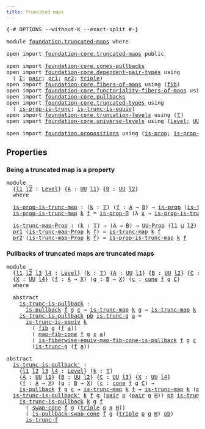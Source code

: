 ```yaml
---
title: Truncated maps
---
```


<pre class="Agda"><a id="40" class="Symbol">{-#</a> <a id="44" class="Keyword">OPTIONS</a> <a id="52" class="Pragma">--without-K</a> <a id="64" class="Pragma">--exact-split</a> <a id="78" class="Symbol">#-}</a>

<a id="83" class="Keyword">module</a> <a id="90" href="foundation.truncated-maps.html" class="Module">foundation.truncated-maps</a> <a id="116" class="Keyword">where</a>

<a id="123" class="Keyword">open</a> <a id="128" class="Keyword">import</a> <a id="135" href="foundation-core.truncated-maps.html" class="Module">foundation-core.truncated-maps</a> <a id="166" class="Keyword">public</a>

<a id="174" class="Keyword">open</a> <a id="179" class="Keyword">import</a> <a id="186" href="foundation-core.cones-pullbacks.html" class="Module">foundation-core.cones-pullbacks</a>
<a id="218" class="Keyword">open</a> <a id="223" class="Keyword">import</a> <a id="230" href="foundation-core.dependent-pair-types.html" class="Module">foundation-core.dependent-pair-types</a> <a id="267" class="Keyword">using</a>
  <a id="275" class="Symbol">(</a> <a id="277" href="foundation-core.dependent-pair-types.html#515" class="Record">Σ</a><a id="278" class="Symbol">;</a> <a id="280" href="foundation-core.dependent-pair-types.html#588" class="InductiveConstructor">pair</a><a id="284" class="Symbol">;</a> <a id="286" href="foundation-core.dependent-pair-types.html#605" class="Field">pr1</a><a id="289" class="Symbol">;</a> <a id="291" href="foundation-core.dependent-pair-types.html#617" class="Field">pr2</a><a id="294" class="Symbol">;</a> <a id="296" href="foundation-core.dependent-pair-types.html#1077" class="Function">triple</a><a id="302" class="Symbol">)</a>
<a id="304" class="Keyword">open</a> <a id="309" class="Keyword">import</a> <a id="316" href="foundation-core.fibers-of-maps.html" class="Module">foundation-core.fibers-of-maps</a> <a id="347" class="Keyword">using</a> <a id="353" class="Symbol">(</a><a id="354" href="foundation-core.fibers-of-maps.html#942" class="Function">fib</a><a id="357" class="Symbol">)</a>
<a id="359" class="Keyword">open</a> <a id="364" class="Keyword">import</a> <a id="371" href="foundation-core.functoriality-fibers-of-maps.html" class="Module">foundation-core.functoriality-fibers-of-maps</a> <a id="416" class="Keyword">using</a> <a id="422" class="Symbol">(</a><a id="423" href="foundation-core.functoriality-fibers-of-maps.html#863" class="Function">map-fib-cone</a><a id="435" class="Symbol">)</a>
<a id="437" class="Keyword">open</a> <a id="442" class="Keyword">import</a> <a id="449" href="foundation-core.pullbacks.html" class="Module">foundation-core.pullbacks</a>
<a id="475" class="Keyword">open</a> <a id="480" class="Keyword">import</a> <a id="487" href="foundation-core.truncated-types.html" class="Module">foundation-core.truncated-types</a> <a id="519" class="Keyword">using</a>
  <a id="527" class="Symbol">(</a> <a id="529" href="foundation-core.truncated-types.html#12076" class="Function">is-prop-is-trunc</a><a id="545" class="Symbol">;</a> <a id="547" href="foundation-core.truncated-types.html#4146" class="Function">is-trunc-is-equiv</a><a id="564" class="Symbol">)</a>
<a id="566" class="Keyword">open</a> <a id="571" class="Keyword">import</a> <a id="578" href="foundation-core.truncation-levels.html" class="Module">foundation-core.truncation-levels</a> <a id="612" class="Keyword">using</a> <a id="618" class="Symbol">(</a><a id="619" href="foundation-core.truncation-levels.html#395" class="Datatype">𝕋</a><a id="620" class="Symbol">)</a>
<a id="622" class="Keyword">open</a> <a id="627" class="Keyword">import</a> <a id="634" href="foundation-core.universe-levels.html" class="Module">foundation-core.universe-levels</a> <a id="666" class="Keyword">using</a> <a id="672" class="Symbol">(</a><a id="673" href="Agda.Primitive.html#597" class="Postulate">Level</a><a id="678" class="Symbol">;</a> <a id="680" href="foundation-core.universe-levels.html#235" class="Primitive">UU</a><a id="682" class="Symbol">;</a> <a id="684" href="Agda.Primitive.html#810" class="Primitive Operator">_⊔_</a><a id="687" class="Symbol">)</a>

<a id="690" class="Keyword">open</a> <a id="695" class="Keyword">import</a> <a id="702" href="foundation.propositions.html" class="Module">foundation.propositions</a> <a id="726" class="Keyword">using</a> <a id="732" class="Symbol">(</a><a id="733" href="foundation-core.propositions.html#1309" class="Function">is-prop</a><a id="740" class="Symbol">;</a> <a id="742" href="foundation-core.propositions.html#6158" class="Function">is-prop-Π</a><a id="751" class="Symbol">;</a> <a id="753" href="foundation-core.propositions.html#1393" class="Function">UU-Prop</a><a id="760" class="Symbol">)</a>
</pre>
## Properties

### Being a truncated map is a property

<pre class="Agda"><a id="831" class="Keyword">module</a> <a id="838" href="foundation.truncated-maps.html#838" class="Module">_</a>
  <a id="842" class="Symbol">{</a><a id="843" href="foundation.truncated-maps.html#843" class="Bound">l1</a> <a id="846" href="foundation.truncated-maps.html#846" class="Bound">l2</a> <a id="849" class="Symbol">:</a> <a id="851" href="Agda.Primitive.html#597" class="Postulate">Level</a><a id="856" class="Symbol">}</a> <a id="858" class="Symbol">{</a><a id="859" href="foundation.truncated-maps.html#859" class="Bound">A</a> <a id="861" class="Symbol">:</a> <a id="863" href="foundation-core.universe-levels.html#235" class="Primitive">UU</a> <a id="866" href="foundation.truncated-maps.html#843" class="Bound">l1</a><a id="868" class="Symbol">}</a> <a id="870" class="Symbol">{</a><a id="871" href="foundation.truncated-maps.html#871" class="Bound">B</a> <a id="873" class="Symbol">:</a> <a id="875" href="foundation-core.universe-levels.html#235" class="Primitive">UU</a> <a id="878" href="foundation.truncated-maps.html#846" class="Bound">l2</a><a id="880" class="Symbol">}</a>
  <a id="884" class="Keyword">where</a>
  
  <a id="895" href="foundation.truncated-maps.html#895" class="Function">is-prop-is-trunc-map</a> <a id="916" class="Symbol">:</a> <a id="918" class="Symbol">(</a><a id="919" href="foundation.truncated-maps.html#919" class="Bound">k</a> <a id="921" class="Symbol">:</a> <a id="923" href="foundation-core.truncation-levels.html#395" class="Datatype">𝕋</a><a id="924" class="Symbol">)</a> <a id="926" class="Symbol">(</a><a id="927" href="foundation.truncated-maps.html#927" class="Bound">f</a> <a id="929" class="Symbol">:</a> <a id="931" href="foundation.truncated-maps.html#859" class="Bound">A</a> <a id="933" class="Symbol">→</a> <a id="935" href="foundation.truncated-maps.html#871" class="Bound">B</a><a id="936" class="Symbol">)</a> <a id="938" class="Symbol">→</a> <a id="940" href="foundation-core.propositions.html#1309" class="Function">is-prop</a> <a id="948" class="Symbol">(</a><a id="949" href="foundation-core.truncated-maps.html#1903" class="Function">is-trunc-map</a> <a id="962" href="foundation.truncated-maps.html#919" class="Bound">k</a> <a id="964" href="foundation.truncated-maps.html#927" class="Bound">f</a><a id="965" class="Symbol">)</a>
  <a id="969" href="foundation.truncated-maps.html#895" class="Function">is-prop-is-trunc-map</a> <a id="990" href="foundation.truncated-maps.html#990" class="Bound">k</a> <a id="992" href="foundation.truncated-maps.html#992" class="Bound">f</a> <a id="994" class="Symbol">=</a> <a id="996" href="foundation-core.propositions.html#6158" class="Function">is-prop-Π</a> <a id="1006" class="Symbol">(λ</a> <a id="1009" href="foundation.truncated-maps.html#1009" class="Bound">x</a> <a id="1011" class="Symbol">→</a> <a id="1013" href="foundation-core.truncated-types.html#12076" class="Function">is-prop-is-trunc</a> <a id="1030" href="foundation.truncated-maps.html#990" class="Bound">k</a> <a id="1032" class="Symbol">(</a><a id="1033" href="foundation-core.fibers-of-maps.html#942" class="Function">fib</a> <a id="1037" href="foundation.truncated-maps.html#992" class="Bound">f</a> <a id="1039" href="foundation.truncated-maps.html#1009" class="Bound">x</a><a id="1040" class="Symbol">))</a>

  <a id="1046" href="foundation.truncated-maps.html#1046" class="Function">is-trunc-map-Prop</a> <a id="1064" class="Symbol">:</a> <a id="1066" class="Symbol">(</a><a id="1067" href="foundation.truncated-maps.html#1067" class="Bound">k</a> <a id="1069" class="Symbol">:</a> <a id="1071" href="foundation-core.truncation-levels.html#395" class="Datatype">𝕋</a><a id="1072" class="Symbol">)</a> <a id="1074" class="Symbol">→</a> <a id="1076" class="Symbol">(</a><a id="1077" href="foundation.truncated-maps.html#859" class="Bound">A</a> <a id="1079" class="Symbol">→</a> <a id="1081" href="foundation.truncated-maps.html#871" class="Bound">B</a><a id="1082" class="Symbol">)</a> <a id="1084" class="Symbol">→</a> <a id="1086" href="foundation-core.propositions.html#1393" class="Function">UU-Prop</a> <a id="1094" class="Symbol">(</a><a id="1095" href="foundation.truncated-maps.html#843" class="Bound">l1</a> <a id="1098" href="Agda.Primitive.html#810" class="Primitive Operator">⊔</a> <a id="1100" href="foundation.truncated-maps.html#846" class="Bound">l2</a><a id="1102" class="Symbol">)</a>
  <a id="1106" href="foundation-core.dependent-pair-types.html#605" class="Field">pr1</a> <a id="1110" class="Symbol">(</a><a id="1111" href="foundation.truncated-maps.html#1046" class="Function">is-trunc-map-Prop</a> <a id="1129" href="foundation.truncated-maps.html#1129" class="Bound">k</a> <a id="1131" href="foundation.truncated-maps.html#1131" class="Bound">f</a><a id="1132" class="Symbol">)</a> <a id="1134" class="Symbol">=</a> <a id="1136" href="foundation-core.truncated-maps.html#1903" class="Function">is-trunc-map</a> <a id="1149" href="foundation.truncated-maps.html#1129" class="Bound">k</a> <a id="1151" href="foundation.truncated-maps.html#1131" class="Bound">f</a>
  <a id="1155" href="foundation-core.dependent-pair-types.html#617" class="Field">pr2</a> <a id="1159" class="Symbol">(</a><a id="1160" href="foundation.truncated-maps.html#1046" class="Function">is-trunc-map-Prop</a> <a id="1178" href="foundation.truncated-maps.html#1178" class="Bound">k</a> <a id="1180" href="foundation.truncated-maps.html#1180" class="Bound">f</a><a id="1181" class="Symbol">)</a> <a id="1183" class="Symbol">=</a> <a id="1185" href="foundation.truncated-maps.html#895" class="Function">is-prop-is-trunc-map</a> <a id="1206" href="foundation.truncated-maps.html#1178" class="Bound">k</a> <a id="1208" href="foundation.truncated-maps.html#1180" class="Bound">f</a>
</pre>
### Pullbacks of truncated maps are truncated maps

<pre class="Agda"><a id="1275" class="Keyword">module</a> <a id="1282" href="foundation.truncated-maps.html#1282" class="Module">_</a>
  <a id="1286" class="Symbol">{</a><a id="1287" href="foundation.truncated-maps.html#1287" class="Bound">l1</a> <a id="1290" href="foundation.truncated-maps.html#1290" class="Bound">l2</a> <a id="1293" href="foundation.truncated-maps.html#1293" class="Bound">l3</a> <a id="1296" href="foundation.truncated-maps.html#1296" class="Bound">l4</a> <a id="1299" class="Symbol">:</a> <a id="1301" href="Agda.Primitive.html#597" class="Postulate">Level</a><a id="1306" class="Symbol">}</a> <a id="1308" class="Symbol">(</a><a id="1309" href="foundation.truncated-maps.html#1309" class="Bound">k</a> <a id="1311" class="Symbol">:</a> <a id="1313" href="foundation-core.truncation-levels.html#395" class="Datatype">𝕋</a><a id="1314" class="Symbol">)</a> <a id="1316" class="Symbol">{</a><a id="1317" href="foundation.truncated-maps.html#1317" class="Bound">A</a> <a id="1319" class="Symbol">:</a> <a id="1321" href="foundation-core.universe-levels.html#235" class="Primitive">UU</a> <a id="1324" href="foundation.truncated-maps.html#1287" class="Bound">l1</a><a id="1326" class="Symbol">}</a> <a id="1328" class="Symbol">{</a><a id="1329" href="foundation.truncated-maps.html#1329" class="Bound">B</a> <a id="1331" class="Symbol">:</a> <a id="1333" href="foundation-core.universe-levels.html#235" class="Primitive">UU</a> <a id="1336" href="foundation.truncated-maps.html#1290" class="Bound">l2</a><a id="1338" class="Symbol">}</a> <a id="1340" class="Symbol">{</a><a id="1341" href="foundation.truncated-maps.html#1341" class="Bound">C</a> <a id="1343" class="Symbol">:</a> <a id="1345" href="foundation-core.universe-levels.html#235" class="Primitive">UU</a> <a id="1348" href="foundation.truncated-maps.html#1293" class="Bound">l3</a><a id="1350" class="Symbol">}</a>
  <a id="1354" class="Symbol">{</a><a id="1355" href="foundation.truncated-maps.html#1355" class="Bound">X</a> <a id="1357" class="Symbol">:</a> <a id="1359" href="foundation-core.universe-levels.html#235" class="Primitive">UU</a> <a id="1362" href="foundation.truncated-maps.html#1296" class="Bound">l4</a><a id="1364" class="Symbol">}</a> <a id="1366" class="Symbol">(</a><a id="1367" href="foundation.truncated-maps.html#1367" class="Bound">f</a> <a id="1369" class="Symbol">:</a> <a id="1371" href="foundation.truncated-maps.html#1317" class="Bound">A</a> <a id="1373" class="Symbol">→</a> <a id="1375" href="foundation.truncated-maps.html#1355" class="Bound">X</a><a id="1376" class="Symbol">)</a> <a id="1378" class="Symbol">(</a><a id="1379" href="foundation.truncated-maps.html#1379" class="Bound">g</a> <a id="1381" class="Symbol">:</a> <a id="1383" href="foundation.truncated-maps.html#1329" class="Bound">B</a> <a id="1385" class="Symbol">→</a> <a id="1387" href="foundation.truncated-maps.html#1355" class="Bound">X</a><a id="1388" class="Symbol">)</a> <a id="1390" class="Symbol">(</a><a id="1391" href="foundation.truncated-maps.html#1391" class="Bound">c</a> <a id="1393" class="Symbol">:</a> <a id="1395" href="foundation-core.cones-pullbacks.html#1379" class="Function">cone</a> <a id="1400" href="foundation.truncated-maps.html#1367" class="Bound">f</a> <a id="1402" href="foundation.truncated-maps.html#1379" class="Bound">g</a> <a id="1404" href="foundation.truncated-maps.html#1341" class="Bound">C</a><a id="1405" class="Symbol">)</a>
  <a id="1409" class="Keyword">where</a>
  
  <a id="1420" class="Keyword">abstract</a>
    <a id="1433" href="foundation.truncated-maps.html#1433" class="Function">is-trunc-is-pullback</a> <a id="1454" class="Symbol">:</a>
      <a id="1462" href="foundation-core.pullbacks.html#2975" class="Function">is-pullback</a> <a id="1474" href="foundation.truncated-maps.html#1367" class="Bound">f</a> <a id="1476" href="foundation.truncated-maps.html#1379" class="Bound">g</a> <a id="1478" href="foundation.truncated-maps.html#1391" class="Bound">c</a> <a id="1480" class="Symbol">→</a> <a id="1482" href="foundation-core.truncated-maps.html#1903" class="Function">is-trunc-map</a> <a id="1495" href="foundation.truncated-maps.html#1309" class="Bound">k</a> <a id="1497" href="foundation.truncated-maps.html#1379" class="Bound">g</a> <a id="1499" class="Symbol">→</a> <a id="1501" href="foundation-core.truncated-maps.html#1903" class="Function">is-trunc-map</a> <a id="1514" href="foundation.truncated-maps.html#1309" class="Bound">k</a> <a id="1516" class="Symbol">(</a><a id="1517" href="foundation-core.dependent-pair-types.html#605" class="Field">pr1</a> <a id="1521" href="foundation.truncated-maps.html#1391" class="Bound">c</a><a id="1522" class="Symbol">)</a>
    <a id="1528" href="foundation.truncated-maps.html#1433" class="Function">is-trunc-is-pullback</a> <a id="1549" href="foundation.truncated-maps.html#1549" class="Bound">pb</a> <a id="1552" href="foundation.truncated-maps.html#1552" class="Bound">is-trunc-g</a> <a id="1563" href="foundation.truncated-maps.html#1563" class="Bound">a</a> <a id="1565" class="Symbol">=</a>
      <a id="1573" href="foundation-core.truncated-types.html#4146" class="Function">is-trunc-is-equiv</a> <a id="1591" href="foundation.truncated-maps.html#1309" class="Bound">k</a>
        <a id="1601" class="Symbol">(</a> <a id="1603" href="foundation-core.fibers-of-maps.html#942" class="Function">fib</a> <a id="1607" href="foundation.truncated-maps.html#1379" class="Bound">g</a> <a id="1609" class="Symbol">(</a><a id="1610" href="foundation.truncated-maps.html#1367" class="Bound">f</a> <a id="1612" href="foundation.truncated-maps.html#1563" class="Bound">a</a><a id="1613" class="Symbol">))</a>
        <a id="1624" class="Symbol">(</a> <a id="1626" href="foundation-core.functoriality-fibers-of-maps.html#863" class="Function">map-fib-cone</a> <a id="1639" href="foundation.truncated-maps.html#1367" class="Bound">f</a> <a id="1641" href="foundation.truncated-maps.html#1379" class="Bound">g</a> <a id="1643" href="foundation.truncated-maps.html#1391" class="Bound">c</a> <a id="1645" href="foundation.truncated-maps.html#1563" class="Bound">a</a><a id="1646" class="Symbol">)</a>
        <a id="1656" class="Symbol">(</a> <a id="1658" href="foundation-core.pullbacks.html#12264" class="Function">is-fiberwise-equiv-map-fib-cone-is-pullback</a> <a id="1702" href="foundation.truncated-maps.html#1367" class="Bound">f</a> <a id="1704" href="foundation.truncated-maps.html#1379" class="Bound">g</a> <a id="1706" href="foundation.truncated-maps.html#1391" class="Bound">c</a> <a id="1708" href="foundation.truncated-maps.html#1549" class="Bound">pb</a> <a id="1711" href="foundation.truncated-maps.html#1563" class="Bound">a</a><a id="1712" class="Symbol">)</a>
        <a id="1722" class="Symbol">(</a><a id="1723" href="foundation.truncated-maps.html#1552" class="Bound">is-trunc-g</a> <a id="1734" class="Symbol">(</a><a id="1735" href="foundation.truncated-maps.html#1367" class="Bound">f</a> <a id="1737" href="foundation.truncated-maps.html#1563" class="Bound">a</a><a id="1738" class="Symbol">))</a>

<a id="1742" class="Keyword">abstract</a>
  <a id="is-trunc-is-pullback&#39;"></a><a id="1753" href="foundation.truncated-maps.html#1753" class="Function">is-trunc-is-pullback&#39;</a> <a id="1775" class="Symbol">:</a>
    <a id="1781" class="Symbol">{</a><a id="1782" href="foundation.truncated-maps.html#1782" class="Bound">l1</a> <a id="1785" href="foundation.truncated-maps.html#1785" class="Bound">l2</a> <a id="1788" href="foundation.truncated-maps.html#1788" class="Bound">l3</a> <a id="1791" href="foundation.truncated-maps.html#1791" class="Bound">l4</a> <a id="1794" class="Symbol">:</a> <a id="1796" href="Agda.Primitive.html#597" class="Postulate">Level</a><a id="1801" class="Symbol">}</a> <a id="1803" class="Symbol">(</a><a id="1804" href="foundation.truncated-maps.html#1804" class="Bound">k</a> <a id="1806" class="Symbol">:</a> <a id="1808" href="foundation-core.truncation-levels.html#395" class="Datatype">𝕋</a><a id="1809" class="Symbol">)</a>
    <a id="1815" class="Symbol">{</a><a id="1816" href="foundation.truncated-maps.html#1816" class="Bound">A</a> <a id="1818" class="Symbol">:</a> <a id="1820" href="foundation-core.universe-levels.html#235" class="Primitive">UU</a> <a id="1823" href="foundation.truncated-maps.html#1782" class="Bound">l1</a><a id="1825" class="Symbol">}</a> <a id="1827" class="Symbol">{</a><a id="1828" href="foundation.truncated-maps.html#1828" class="Bound">B</a> <a id="1830" class="Symbol">:</a> <a id="1832" href="foundation-core.universe-levels.html#235" class="Primitive">UU</a> <a id="1835" href="foundation.truncated-maps.html#1785" class="Bound">l2</a><a id="1837" class="Symbol">}</a> <a id="1839" class="Symbol">{</a><a id="1840" href="foundation.truncated-maps.html#1840" class="Bound">C</a> <a id="1842" class="Symbol">:</a> <a id="1844" href="foundation-core.universe-levels.html#235" class="Primitive">UU</a> <a id="1847" href="foundation.truncated-maps.html#1788" class="Bound">l3</a><a id="1849" class="Symbol">}</a> <a id="1851" class="Symbol">{</a><a id="1852" href="foundation.truncated-maps.html#1852" class="Bound">X</a> <a id="1854" class="Symbol">:</a> <a id="1856" href="foundation-core.universe-levels.html#235" class="Primitive">UU</a> <a id="1859" href="foundation.truncated-maps.html#1791" class="Bound">l4</a><a id="1861" class="Symbol">}</a>
    <a id="1867" class="Symbol">(</a><a id="1868" href="foundation.truncated-maps.html#1868" class="Bound">f</a> <a id="1870" class="Symbol">:</a> <a id="1872" href="foundation.truncated-maps.html#1816" class="Bound">A</a> <a id="1874" class="Symbol">→</a> <a id="1876" href="foundation.truncated-maps.html#1852" class="Bound">X</a><a id="1877" class="Symbol">)</a> <a id="1879" class="Symbol">(</a><a id="1880" href="foundation.truncated-maps.html#1880" class="Bound">g</a> <a id="1882" class="Symbol">:</a> <a id="1884" href="foundation.truncated-maps.html#1828" class="Bound">B</a> <a id="1886" class="Symbol">→</a> <a id="1888" href="foundation.truncated-maps.html#1852" class="Bound">X</a><a id="1889" class="Symbol">)</a> <a id="1891" class="Symbol">(</a><a id="1892" href="foundation.truncated-maps.html#1892" class="Bound">c</a> <a id="1894" class="Symbol">:</a> <a id="1896" href="foundation-core.cones-pullbacks.html#1379" class="Function">cone</a> <a id="1901" href="foundation.truncated-maps.html#1868" class="Bound">f</a> <a id="1903" href="foundation.truncated-maps.html#1880" class="Bound">g</a> <a id="1905" href="foundation.truncated-maps.html#1840" class="Bound">C</a><a id="1906" class="Symbol">)</a> <a id="1908" class="Symbol">→</a>
    <a id="1914" href="foundation-core.pullbacks.html#2975" class="Function">is-pullback</a> <a id="1926" href="foundation.truncated-maps.html#1868" class="Bound">f</a> <a id="1928" href="foundation.truncated-maps.html#1880" class="Bound">g</a> <a id="1930" href="foundation.truncated-maps.html#1892" class="Bound">c</a> <a id="1932" class="Symbol">→</a> <a id="1934" href="foundation-core.truncated-maps.html#1903" class="Function">is-trunc-map</a> <a id="1947" href="foundation.truncated-maps.html#1804" class="Bound">k</a> <a id="1949" href="foundation.truncated-maps.html#1868" class="Bound">f</a> <a id="1951" class="Symbol">→</a> <a id="1953" href="foundation-core.truncated-maps.html#1903" class="Function">is-trunc-map</a> <a id="1966" href="foundation.truncated-maps.html#1804" class="Bound">k</a> <a id="1968" class="Symbol">(</a><a id="1969" href="foundation-core.dependent-pair-types.html#605" class="Field">pr1</a> <a id="1973" class="Symbol">(</a><a id="1974" href="foundation-core.dependent-pair-types.html#617" class="Field">pr2</a> <a id="1978" href="foundation.truncated-maps.html#1892" class="Bound">c</a><a id="1979" class="Symbol">))</a>
  <a id="1984" href="foundation.truncated-maps.html#1753" class="Function">is-trunc-is-pullback&#39;</a> <a id="2006" href="foundation.truncated-maps.html#2006" class="Bound">k</a> <a id="2008" href="foundation.truncated-maps.html#2008" class="Bound">f</a> <a id="2010" href="foundation.truncated-maps.html#2010" class="Bound">g</a> <a id="2012" class="Symbol">(</a><a id="2013" href="foundation-core.dependent-pair-types.html#588" class="InductiveConstructor">pair</a> <a id="2018" href="foundation.truncated-maps.html#2018" class="Bound">p</a> <a id="2020" class="Symbol">(</a><a id="2021" href="foundation-core.dependent-pair-types.html#588" class="InductiveConstructor">pair</a> <a id="2026" href="foundation.truncated-maps.html#2026" class="Bound">q</a> <a id="2028" href="foundation.truncated-maps.html#2028" class="Bound">H</a><a id="2029" class="Symbol">))</a> <a id="2032" href="foundation.truncated-maps.html#2032" class="Bound">pb</a> <a id="2035" href="foundation.truncated-maps.html#2035" class="Bound">is-trunc-f</a> <a id="2046" class="Symbol">=</a>
    <a id="2052" href="foundation.truncated-maps.html#1433" class="Function">is-trunc-is-pullback</a> <a id="2073" href="foundation.truncated-maps.html#2006" class="Bound">k</a> <a id="2075" href="foundation.truncated-maps.html#2010" class="Bound">g</a> <a id="2077" href="foundation.truncated-maps.html#2008" class="Bound">f</a>
      <a id="2085" class="Symbol">(</a> <a id="2087" href="foundation-core.cones-pullbacks.html#6292" class="Function">swap-cone</a> <a id="2097" href="foundation.truncated-maps.html#2008" class="Bound">f</a> <a id="2099" href="foundation.truncated-maps.html#2010" class="Bound">g</a> <a id="2101" class="Symbol">(</a><a id="2102" href="foundation-core.dependent-pair-types.html#1077" class="Function">triple</a> <a id="2109" href="foundation.truncated-maps.html#2018" class="Bound">p</a> <a id="2111" href="foundation.truncated-maps.html#2026" class="Bound">q</a> <a id="2113" href="foundation.truncated-maps.html#2028" class="Bound">H</a><a id="2114" class="Symbol">))</a>
      <a id="2123" class="Symbol">(</a> <a id="2125" href="foundation-core.pullbacks.html#21419" class="Function">is-pullback-swap-cone</a> <a id="2147" href="foundation.truncated-maps.html#2008" class="Bound">f</a> <a id="2149" href="foundation.truncated-maps.html#2010" class="Bound">g</a> <a id="2151" class="Symbol">(</a><a id="2152" href="foundation-core.dependent-pair-types.html#1077" class="Function">triple</a> <a id="2159" href="foundation.truncated-maps.html#2018" class="Bound">p</a> <a id="2161" href="foundation.truncated-maps.html#2026" class="Bound">q</a> <a id="2163" href="foundation.truncated-maps.html#2028" class="Bound">H</a><a id="2164" class="Symbol">)</a> <a id="2166" href="foundation.truncated-maps.html#2032" class="Bound">pb</a><a id="2168" class="Symbol">)</a>
      <a id="2176" href="foundation.truncated-maps.html#2035" class="Bound">is-trunc-f</a>
</pre>